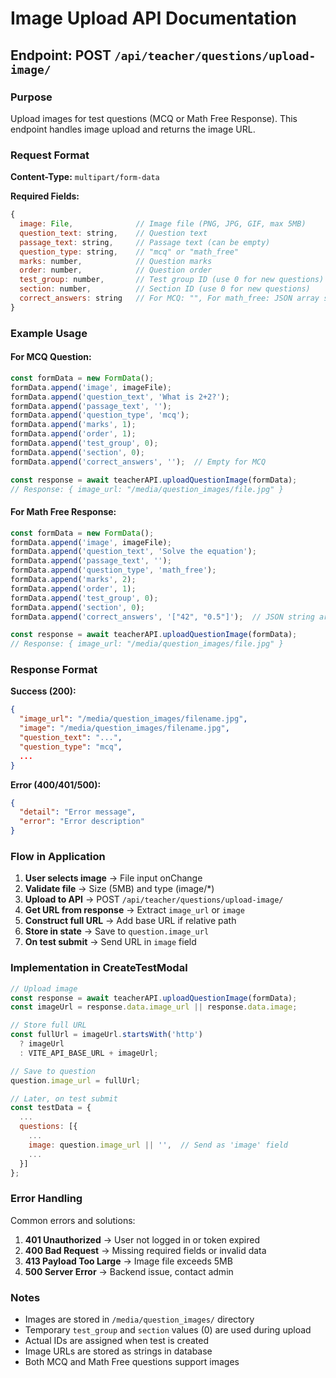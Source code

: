 # Image Upload API Documentation

## Endpoint: POST `/api/teacher/questions/upload-image/`

### Purpose
Upload images for test questions (MCQ or Math Free Response). This endpoint handles image upload and returns the image URL.

### Request Format

**Content-Type:** `multipart/form-data`

**Required Fields:**
```javascript
{
  image: File,              // Image file (PNG, JPG, GIF, max 5MB)
  question_text: string,    // Question text
  passage_text: string,     // Passage text (can be empty)
  question_type: string,    // "mcq" or "math_free"
  marks: number,            // Question marks
  order: number,            // Question order
  test_group: number,       // Test group ID (use 0 for new questions)
  section: number,          // Section ID (use 0 for new questions)
  correct_answers: string   // For MCQ: "", For math_free: JSON array string
}
```

### Example Usage

#### For MCQ Question:
```javascript
const formData = new FormData();
formData.append('image', imageFile);
formData.append('question_text', 'What is 2+2?');
formData.append('passage_text', '');
formData.append('question_type', 'mcq');
formData.append('marks', 1);
formData.append('order', 1);
formData.append('test_group', 0);
formData.append('section', 0);
formData.append('correct_answers', '');  // Empty for MCQ

const response = await teacherAPI.uploadQuestionImage(formData);
// Response: { image_url: "/media/question_images/file.jpg" }
```

#### For Math Free Response:
```javascript
const formData = new FormData();
formData.append('image', imageFile);
formData.append('question_text', 'Solve the equation');
formData.append('passage_text', '');
formData.append('question_type', 'math_free');
formData.append('marks', 2);
formData.append('order', 1);
formData.append('test_group', 0);
formData.append('section', 0);
formData.append('correct_answers', '["42", "0.5"]');  // JSON string array

const response = await teacherAPI.uploadQuestionImage(formData);
// Response: { image_url: "/media/question_images/file.jpg" }
```

### Response Format

**Success (200):**
```json
{
  "image_url": "/media/question_images/filename.jpg",
  "image": "/media/question_images/filename.jpg",
  "question_text": "...",
  "question_type": "mcq",
  ...
}
```

**Error (400/401/500):**
```json
{
  "detail": "Error message",
  "error": "Error description"
}
```

### Flow in Application

1. **User selects image** → File input onChange
2. **Validate file** → Size (5MB) and type (image/*)
3. **Upload to API** → POST `/api/teacher/questions/upload-image/`
4. **Get URL from response** → Extract `image_url` or `image`
5. **Construct full URL** → Add base URL if relative path
6. **Store in state** → Save to `question.image_url`
7. **On test submit** → Send URL in `image` field

### Implementation in CreateTestModal

```javascript
// Upload image
const response = await teacherAPI.uploadQuestionImage(formData);
const imageUrl = response.data.image_url || response.data.image;

// Store full URL
const fullUrl = imageUrl.startsWith('http') 
  ? imageUrl 
  : VITE_API_BASE_URL + imageUrl;

// Save to question
question.image_url = fullUrl;

// Later, on test submit
const testData = {
  ...
  questions: [{
    ...
    image: question.image_url || '',  // Send as 'image' field
    ...
  }]
};
```

### Error Handling

Common errors and solutions:

1. **401 Unauthorized** → User not logged in or token expired
2. **400 Bad Request** → Missing required fields or invalid data
3. **413 Payload Too Large** → Image file exceeds 5MB
4. **500 Server Error** → Backend issue, contact admin

### Notes

- Images are stored in `/media/question_images/` directory
- Temporary `test_group` and `section` values (0) are used during upload
- Actual IDs are assigned when test is created
- Image URLs are stored as strings in database
- Both MCQ and Math Free questions support images
